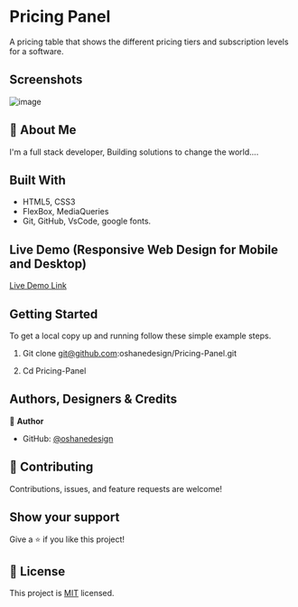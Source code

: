 
# Pricing Panel 

A pricing table that shows the different pricing tiers and subscription levels for a software.

## Screenshots

![image](https://user-images.githubusercontent.com/40554384/151537281-94821daf-fe09-45a8-91e2-a2322e073e86.png)


## 🚀 About Me
I'm a full stack developer, Building solutions to change the world....


## Built With

- HTML5, CSS3
- FlexBox, MediaQueries
- Git, GitHub, VsCode, google fonts.

## Live Demo (Responsive Web Design for Mobile and Desktop)

[Live Demo Link](https://ocrearyy.github.io/Pricing-Panel/)


## Getting Started

To get a local copy up and running follow these simple example steps.

1. Git clone git@github.com:oshanedesign/Pricing-Panel.git

2. Cd Pricing-Panel


## Authors, Designers & Credits 

👤 **Author**

- GitHub: [@oshanedesign](https://github.com/oshanedesign)


## 🤝 Contributing

Contributions, issues, and feature requests are welcome!


## Show your support

Give a ⭐️ if you like this project!


## 📝 License

This project is [MIT](./MIT.md) licensed.

